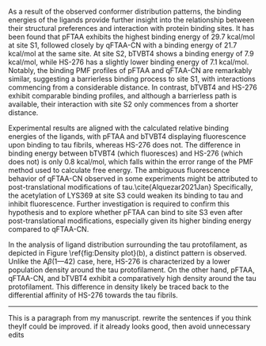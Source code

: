 As a result of the observed conformer distribution patterns, the binding energies of the ligands provide further insight into the relationship between their structural preferences and interaction with protein binding sites. It has been found that pFTAA exhibits the highest binding energy of 29.7 kcal/mol at site S1, followed closely by qFTAA-CN with a binding energy of 21.7 kcal/mol at the same site. At site S2, bTVBT4 shows a binding energy of 7.9 kcal/mol, while HS-276 has a slightly lower binding energy of 7.1 kcal/mol. Notably, the binding PMF profiles of pFTAA and qFTAA-CN are remarkably similar, suggesting a barrierless binding process to site S1, with interactions commencing from a considerable distance. In contrast, bTVBT4 and HS-276 exhibit comparable binding profiles, and although a barrierless path is available, their interaction with site S2 only commences from a shorter distance.

Experimental results are aligned with  the calculated relative binding energies of the ligands, with pFTAA and bTVBT4 displaying fluorescence upon binding to tau fibrils, whereas HS-276 does not. The difference in binding energy between bTVBT4 (which fluoresces) and HS-276 (which does not) is only 0.8 kcal/mol, which falls within the error range of the PMF method used to calculate free energy. The ambiguous fluorescence behavior of qFTAA-CN observed in some experiments might be attributed to post-translational modifications of tau.\cite{Alquezar2021Jan} Specifically, the acetylation of LYS369 at site S3 could weaken its binding to tau and inhibit fluorescence. Further investigation is required to confirm this hypothesis and to explore whether pFTAA can bind to site S3 even after post-translational modifications, especially given its higher binding energy compared to qFTAA-CN.

In the analysis of ligand distribution surrounding the tau protofilament, as depicted in Figure \ref{fig:Density plot}(b), a distinct pattern is observed. Unlike the A$\beta$(1––42) case, here, HS-276 is characterized by a lower population density around the tau protofilament. On the other hand, pFTAA, qFTAA-CN, and bTVBT4 exhibit a comparatively high density around the tau protofilament. This difference in density likely be traced back to the differential affinity of HS-276 towards the tau fibrils.

---
This is a paragraph from my manuscript. rewrite the sentences if you think theyIf could be improved. if it already looks good, then avoid unnecessary edits
